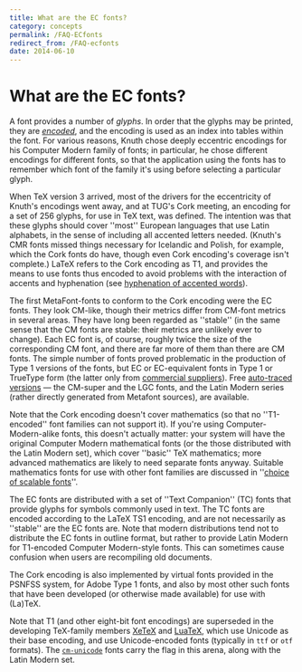 ```yaml
---
title: What are the EC fonts?
category: concepts
permalink: /FAQ-ECfonts
redirect_from: /FAQ-ecfonts
date: 2014-06-10
---
```


# What are the EC fonts?

A font provides a number of _glyphs_. In order that the glyphs
may be printed, they are [_encoded_](/FAQ-whatenc), and the
encoding is used as an index into tables within the font.  For various
reasons, Knuth chose deeply eccentric encodings for his Computer
Modern family of fonts; in particular, he chose different encodings
for different fonts, so that the application using the fonts has to
remember which font of the family it's using before selecting a
particular glyph.

When TeX version 3 arrived, most of the drivers for the
eccentricity of Knuth's encodings went away, and at TUG's Cork
meeting, an encoding for a set of 256 glyphs, for use in TeX text,
was defined.  The intention was that these glyphs should cover ''most''
European languages that use Latin alphabets, in the sense of including
all accented letters needed.  (Knuth's CMR fonts missed things
necessary for Icelandic and Polish, for example, which the Cork fonts
do have, though even Cork encoding's coverage isn't complete.)
LaTeX refers to the Cork encoding as T1, and provides the
means to use fonts thus encoded to avoid problems with the interaction
of accents and hyphenation 
(see [hyphenation of accented words](/FAQ-hyphenaccents)).

The first MetaFont-fonts to conform to the Cork encoding were the EC
fonts. They look CM-like, though their metrics differ from CM-font
metrics in several areas.  They have long been regarded as ''stable'' (in
the same sense that the CM fonts are stable: their metrics are
unlikely ever to change).  Each EC font is, of course, roughly twice the
size of the corresponding CM font, and there are far more of them than
there are CM fonts.  The simple number of fonts proved problematic in
the production of Type&nbsp;1 versions of the fonts, but EC or
EC-equivalent fonts in Type&nbsp;1 or TrueType form (the latter only from
  [commercial suppliers](/FAQ-commercial)).
Free [auto-traced versions](/FAQ-textrace)&nbsp;&mdash; the CM-super and
the LGC fonts, and the Latin Modern series (rather directly generated
from Metafont sources), are available.

Note that the Cork encoding doesn't cover mathematics (so that no
''T1-encoded'' font families can not support it).  If you're using
Computer-Modern-alike fonts, this doesn't actually matter: your system
will have the original Computer Modern mathematical fonts (or the
those distributed with the Latin Modern set), which cover ''basic'' TeX
mathematics; more advanced mathematics are likely to need separate
fonts anyway.  Suitable mathematics fonts for use with other font
families are discussed in 
''[choice of scalable fonts](/FAQ-psfchoice)''.

The EC fonts are distributed with a set of ''Text Companion'' (TC) fonts
that provide glyphs for symbols commonly used in text. The TC fonts
are encoded according to the LaTeX TS1 encoding, and are not
necessarily as ''stable'' are the EC fonts are.  Note that modern
distributions tend not to distribute the EC fonts in outline format, but
rather to provide Latin Modern for T1-encoded Computer Modern-style
fonts.  This can sometimes cause confusion when users are recompiling
old documents.

The Cork encoding is also implemented by virtual fonts provided in the
PSNFSS system, for Adobe Type 1 fonts, and also by most other such
fonts that have been developed (or otherwise made available) for use
with (La)TeX. 

Note that T1 (and other eight-bit font encodings) are superseded in
the developing TeX-family members [XeTeX](/FAQ-xetex) and
[LuaTeX](/FAQ-luatex), which use Unicode as their base encoding,
and use Unicode-encoded fonts (typically in `ttf` or
`otf` formats).  The [`cm-unicode`](https://ctan.org/pkg/cm-unicode) fonts carry the
flag in this arena, along with the Latin Modern set.


